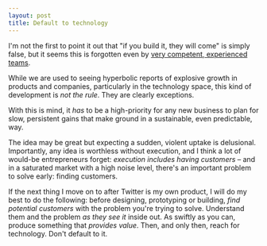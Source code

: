 ```yaml
---
layout: post
title: Default to technology
---
```


I'm not the first to point it out that "if you build it, they will come" is simply false, but it seems this is forgotten even by [very competent, experienced teams](http://stet.editorially.com/articles/goodbye/).

While we are used to seeing hyperbolic reports of explosive growth in products and companies, particularly in the technology space, this kind of development is *not the rule*. They are clearly exceptions.

With this is mind, it *has* to be a high-priority for any new business to plan for slow, persistent gains that make ground in a sustainable, even predictable, way.

The idea may be great but expecting a sudden, violent uptake is delusional. Importantly, any idea is worthless without execution, and I think a lot of would-be entrepreneurs forget: *execution includes having customers* – and in a saturated market with a high noise level, there's an important problem to solve early: finding customers.

If the next thing I move on to after Twitter is my own product, I will do my best to do the following: before designing, prototyping or building, *find potential customers* with the problem you're trying to solve. Understand them and the problem *as they see it* inside out. As swiftly as you can, produce something that *provides value*. Then, and only then, reach for technology. Don't default to it.